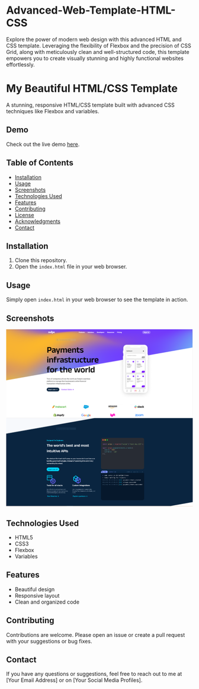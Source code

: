 # Advanced-Web-Template-HTML-CSS

Explore the power of modern web design with this advanced HTML and CSS template. Leveraging the flexibility of Flexbox and the precision of CSS Grid, along with meticulously clean and well-structured code, this template empowers you to create visually stunning and highly functional websites effortlessly.

# My Beautiful HTML/CSS Template

A stunning, responsive HTML/CSS template built with advanced CSS techniques like Flexbox and variables.

## Demo

Check out the live demo [here](https://your-demo-link.com).

## Table of Contents

- [Installation](#installation)
- [Usage](#usage)
- [Screenshots](#screenshots)
- [Technologies Used](#technologies-used)
- [Features](#features)
- [Contributing](#contributing)
- [License](#license)
- [Acknowledgments](#acknowledgments)
- [Contact](#contact)

## Installation

1. Clone this repository.
2. Open the `index.html` file in your web browser.

## Usage

Simply open `index.html` in your web browser to see the template in action.

## Screenshots

![Screenshot 1](/Capture.PNG)
![Screenshot 2](/Capture2.PNG)

## Technologies Used

- HTML5
- CSS3
- Flexbox
- Variables

## Features

- Beautiful design
- Responsive layout
- Clean and organized code

## Contributing

Contributions are welcome. Please open an issue or create a pull request with your suggestions or bug fixes.

## Contact

If you have any questions or suggestions, feel free to reach out to me at [Your Email Address] or on [Your Social Media Profiles].
